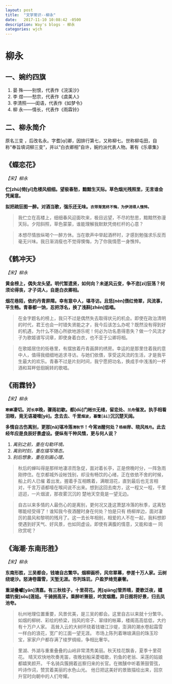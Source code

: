 ```yaml
---
layout: post
title:  "文学常识--柳永"
date:   2017-11-10 10:08:42 -0500
description: Way's blogs - 柳永
categories: wjch
---
```


# 柳永

## 一、婉约四旗

1. 晏  殊——别恨，代表作《浣溪沙》
2. 李  煜——愁宗，代表作《虞美人》
3. 李清照——闺语，代表作《如梦令》
4. 柳  永——情长，代表作《雨霖铃》

## 二、柳永简介

原名三变 ，后改名永。字耆[qí]卿，因排行第七，又称柳七。世称柳屯田，自称“奉旨填词柳三变”，并以“白衣卿相”自许，婉约派代表人物。著有《乐章集》

## 《蝶恋花》

*【宋】柳永*

**伫[zhù]倚[yǐ]危楼风细细。望极春愁，黯黯生天际。草色烟光残照里，无言谁会凭阑意。**

**拟把疏狂图一醉。对酒当歌，强乐还无味。`衣带渐宽终不悔，为伊消得人憔悴。`**

> 我伫立在高楼上，细细春风迎面吹来，极目远望，不尽的愁思，黯黯然弥漫天际。夕阳斜照，草色蒙蒙，谁能理解我默默凭倚栏杆的心意？

> 本想尽情放纵喝个一醉方休。当在歌声中举起酒杯时，才感到勉强求乐反而毫无兴味。我日渐消瘦也不觉得懊悔，为了你我情愿一身憔悴。

## 《鹤冲天》

*【宋】柳永*

**黄金榜上，偶失龙头望。明代暂遗贤，如何向？未遂风云变，争不恣[zì]狂荡？何须论得丧，才子词人，自是白衣卿相。**

**烟花巷陌，依约丹青屏障。幸有意中人，堪寻访。且恁[nèn]偎红倚翠，风流事，平生畅。青春都一饷，忍把浮名，换了浅斟[zhēn]低唱。**

> 在金字题名的榜上，我只不过是偶然失去取得状元的机会。即使在政治清明的时代，君王也会一时错失贤能之才，我今后该怎么办呢？既然没有得到好的机遇，为什么不随心所欲地游乐呢！何必为功名患得患失？做一个风流才子为歌姬谱写词章，即使身着白衣，也不亚于公卿将相。

> 在歌姬居住的街巷里，有摆放着丹青画屏的绣房。幸运的是那里住着我的意中人，值得我细细地追求寻访。与她们依偎，享受这风流的生活，才是我平生最大的欢乐。青春不过是片刻时间，我宁愿把功名，换成手中浅浅的一杯酒和耳畔低徊婉转的歌唱。


## 《雨霖铃》

*【宋】柳永*

**`寒蝉`凄切。对`长亭`晚，骤雨初歇。都[dū]门帐`饮`无绪，留恋处、`兰舟`催发。执手相看泪眼，竟无语凝噎[yē]。念去去、千里`烟波`，`暮霭[ǎi]`沉沉楚天阔。**

**多情自古伤离别，更那[nǎ]堪冷落`清秋节`！今宵`酒`醒何处？`杨柳`岸、晓风`残月`。此去经年应是良辰好景虚设。便纵有千种风情，更与何人说？**

1. *离别之前，重在勾勒环境。*
2. *离别时刻，重在描写情态。*
3. *别后想象，重在刻画心理。*

> 秋后的蝉叫得是那样地凄凉而急促，面对着长亭，正是傍晚时分，一阵急雨刚停住。在京都城外设帐饯别，却没有畅饮的心绪，正在依依不舍的时候，船上的人已催 着出发。握着手互相瞧着，满眼泪花，直到最后也无言相对，千言万语都噎在喉间说不出来。想到这回去南方，这一程又一程，千里迢迢，一片烟波，那夜雾沉沉的 楚地天空竟是一望无边。 

> 自古以来多情的人最伤心的是离别，更何况又逢这萧瑟冷落的秋季，这离愁哪能经受得了！谁知我今夜酒醒时身在何处？怕是只有 杨柳岸边，面对凄厉的晨风和黎明的残月了。这一去长年相别，相爱的人不在一起，我料想即使遇到好天气、好风景，也如同虚设。即使有满腹的情意，又能和谁一 同欣赏呢？


## 《海潮·东南形胜》

*【宋】柳永*

**东南形胜，三吴都会，钱塘自古繁华。烟柳画桥，风帘翠幕，参差十万人家。云树绕堤沙。怒涛卷霜雪，天堑无涯。市列珠玑，户盈罗绮竞豪奢。**

**重湖叠巘[yǎn]清嘉。有三秋桂子，十里荷花。羌[qiāng]管弄晴，菱歌泛夜，嬉嬉钓叟[sǒu]莲娃。千骑拥高牙。乘醉听箫鼓，吟赏烟霞。异日图将好景，归去凤池夸。**

> 杭州地理位置重要，风景优美，是三吴的都会。这里自古以来就十分繁华。
如烟的柳树、彩绘的桥梁，挡风的帘子、翠绿的帐幕，楼阁高高低低，大约有十万户人家。
高耸入云的大树环绕着钱塘江沙堤，澎湃的潮水卷起霜雪一样白的浪花，宽广的江面一望无涯。
市场上陈列着琳琅满目的珠玉珍宝，家家户户都存满了绫罗绸缎，争相比奢华。

> 里湖、外湖与重重叠叠的山岭非常清秀美丽。秋天桂花飘香，夏季十里荷花。
晴天欢快地吹奏羌笛，夜晚划船采菱唱歌，钓鱼的老翁、采莲的姑娘都嬉笑颜开。
千名骑兵簇拥着巡察归来的长官。在微醺中听着箫鼓管弦，吟诗作词，赞赏着美丽的水色山光。
他日把这美好的景致描绘出来，回京升官时向朝中的人们夸耀。

